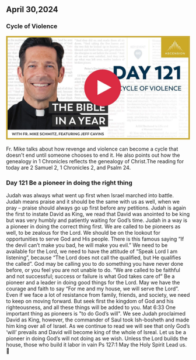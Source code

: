 ## April 30,2024

### Cycle of Violence

[![Cycle of Violence](https://raw.githubusercontent.com/linusjf/BIAY/main/April/jpgs/Day121.jpg)](https://youtu.be/myNvyi1yJlA "Cycle of Violence")

Fr. Mike talks about how revenge and violence can become a cycle that doesn't end until someone chooses to end it. He also points out how the genealogy in 1 Chronicles reflects the genealogy of Christ.The reading for today are 2 Samuel 2, 1 Chronicles 2, and Psalm 24.

### Day 121 Be a pioneer in doing the right thing

Judah was always what went up first when Israel marched into battle. Judah means praise and it should be the same with us as well, when we pray – praise should always go up first before any petitions. Judah is again the first to instate David as King, we read that David was anointed to be king but was very humbly and patiently waiting for God’s time. Judah in a way is a pioneer in doing the correct thing first. We are called to be pioneers as well, to be zealous for the Lord. We should be on the lookout for opportunities to serve God and His people.
There is this famous saying “If the devil can’t make you bad, he will make you evil.”
We need to be available for the Lord, we need to have the attitude of “Speak Lord I am listening”, because
“The Lord does not call the qualified, but He qualifies the called”.
God may be calling you to do something you have never done before, or you feel you are not unable to do.
“We are called to be faithful and not successful; success or failure is what God takes care of”
Be a pioneer and a leader in doing good things for the Lord. May we have the courage and faith to say “For me and my house, we will serve the Lord”. Even if we face a lot of resistance from family, friends, and society, we need to keep on moving forward.
But seek first the kingdom of God and his righteousness, and all these things will be added to you. Mat 6:33
One important thing as pioneers is "to do God’s will".
We see Judah proclaimed David as King, however, the commander of Saul took Ish-bosheth and made him king over all of Israel. As we continue to read we will see that only God’s ‘will’ prevails and David will become king of the whole of Isreal. Let us be a pioneer in doing God’s will not doing as we wish.
Unless the Lord builds the house, those who build it labor in vain Ps 127:1
May the Holy Spirit Lead us. 🙏
